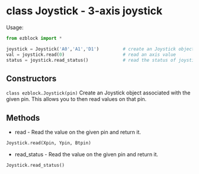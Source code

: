 # class Joystick - 3-axis joystick

Usage:
```python
from ezblock import *

joystick = Joystick('A0','A1','D1')         # create an Joystick object from a pin
val = joystick.read(0)                      # read an axis value
status = joystick.read_status()             # read the status of joystick
```
## Constructors
```class ezblock.Joystick(pin)```
Create an Joystick object associated with the given pin. This allows you to then read values on that pin.

## Methods
- read - Read the value on the given pin and return it. 
```python
Joystick.read(Xpin, Ypin, Btpin)
```
- read_status - Read the value on the given pin and return it. 
```python
Joystick.read_status()
```
